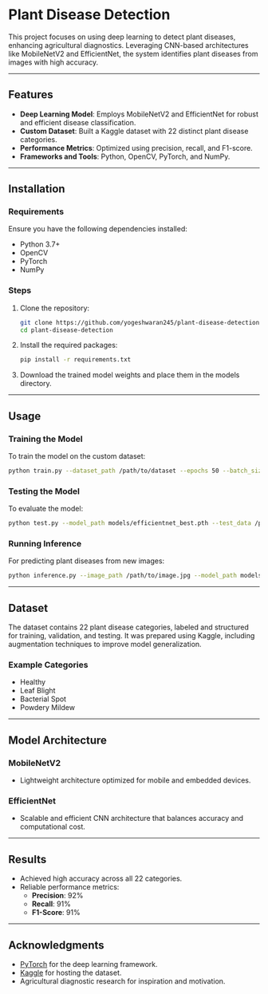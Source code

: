 # Plant Disease Detection

This project focuses on using deep learning to detect plant diseases, enhancing agricultural diagnostics. Leveraging CNN-based architectures like MobileNetV2 and EfficientNet, the system identifies plant diseases from images with high accuracy.

---

## Features
- **Deep Learning Model**: Employs MobileNetV2 and EfficientNet for robust and efficient disease classification.
- **Custom Dataset**: Built a Kaggle dataset with 22 distinct plant disease categories.
- **Performance Metrics**: Optimized using precision, recall, and F1-score.
- **Frameworks and Tools**: Python, OpenCV, PyTorch, and NumPy.

---

## Installation

### Requirements
Ensure you have the following dependencies installed:
- Python 3.7+
- OpenCV
- PyTorch
- NumPy

### Steps
1. Clone the repository:
   ```bash
   git clone https://github.com/yogeshwaran245/plant-disease-detection.git
   cd plant-disease-detection
   ```
2. Install the required packages:
   ```bash
   pip install -r requirements.txt
   ```
3. Download the trained model weights and place them in the models directory.

---

## Usage

### Training the Model
To train the model on the custom dataset:
```bash
python train.py --dataset_path /path/to/dataset --epochs 50 --batch_size 32
```

### Testing the Model
To evaluate the model:
```bash
python test.py --model_path models/efficientnet_best.pth --test_data /path/to/test_data
```

### Running Inference
For predicting plant diseases from new images:
```bash
python inference.py --image_path /path/to/image.jpg --model_path models/efficientnet_best.pth
```

---

## Dataset
The dataset contains 22 plant disease categories, labeled and structured for training, validation, and testing. It was prepared using Kaggle, including augmentation techniques to improve model generalization.

### Example Categories
- Healthy
- Leaf Blight
- Bacterial Spot
- Powdery Mildew

---

## Model Architecture
### MobileNetV2
- Lightweight architecture optimized for mobile and embedded devices.

### EfficientNet
- Scalable and efficient CNN architecture that balances accuracy and computational cost.

---

## Results
- Achieved high accuracy across all 22 categories.
- Reliable performance metrics:
  - **Precision**: 92%
  - **Recall**: 91%
  - **F1-Score**: 91%

---

## Acknowledgments
- [PyTorch](https://pytorch.org/) for the deep learning framework.
- [Kaggle](https://kaggle.com/) for hosting the dataset.
- Agricultural diagnostic research for inspiration and motivation.
